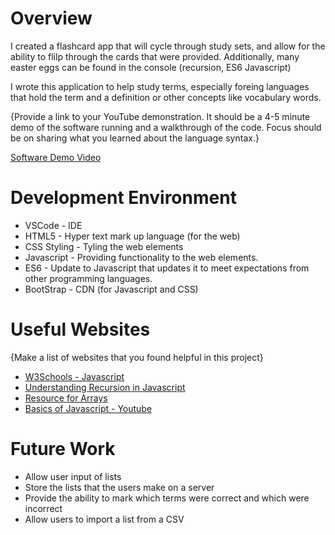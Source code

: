 # Overview

I created a flashcard app that will cycle through study sets, and allow for the ability to flilp through the cards that were provided. Additionally, many easter eggs can be found in the console (recursion, ES6 Javascript)

I wrote this application to help study terms, especially foreing languages that hold the term and a definition or other concepts like vocabulary words.

{Provide a link to your YouTube demonstration. It should be a 4-5 minute demo of the software running and a walkthrough of the code. Focus should be on sharing what you learned about the language syntax.}

[Software Demo Video](https://youtu.be/9ZNwKSot6Ig)

# Development Environment

* VSCode - IDE
* HTML5 - Hyper text mark up language (for the web)
* CSS Styling - Tyling the web elements
* Javascript - Providing functionality to the web elements.
* ES6 - Update to Javascript that updates it to meet expectations from other programming languages.
* BootStrap - CDN (for Javascript and CSS)

# Useful Websites

{Make a list of websites that you found helpful in this project}

- [W3Schools - Javascript](https://www.w3schools.com/js/js_es6.asp)
- [Understanding Recursion in Javascript](https://developer.mozilla.org/en-US/docs/Glossary/Recursion)
- [Resource for Arrays](https://developer.mozilla.org/en-US/docs/Web/JavaScript/Reference/Global_Objects/Array)
- [Basics of Javascript - Youtube](https://www.youtube.com/watch?v=jS4aFq5-91M)

# Future Work

- Allow user input of lists
- Store the lists that the users make on a server
- Provide the ability to mark which terms were correct and which were incorrect
- Allow users to import a list from a CSV